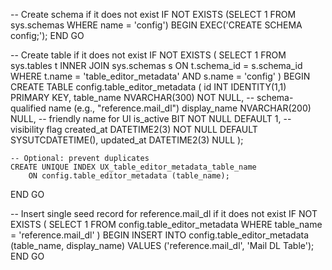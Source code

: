 -- Create schema if it does not exist
IF NOT EXISTS (SELECT 1 FROM sys.schemas WHERE name = 'config')
BEGIN
    EXEC('CREATE SCHEMA config;');
END
GO

-- Create table if it does not exist
IF NOT EXISTS (
    SELECT 1
    FROM sys.tables t
    INNER JOIN sys.schemas s ON t.schema_id = s.schema_id
    WHERE t.name = 'table_editor_metadata'
      AND s.name = 'config'
)
BEGIN
    CREATE TABLE config.table_editor_metadata
    (
        id INT IDENTITY(1,1) PRIMARY KEY,
        table_name NVARCHAR(300) NOT NULL,   -- schema-qualified name (e.g., "reference.mail_dl")
        display_name NVARCHAR(200) NULL,     -- friendly name for UI
        is_active BIT NOT NULL DEFAULT 1,    -- visibility flag
        created_at DATETIME2(3) NOT NULL DEFAULT SYSUTCDATETIME(),
        updated_at DATETIME2(3) NULL
    );

    -- Optional: prevent duplicates
    CREATE UNIQUE INDEX UX_table_editor_metadata_table_name
        ON config.table_editor_metadata (table_name);
END
GO

-- Insert single seed record for reference.mail_dl if it does not exist
IF NOT EXISTS (
    SELECT 1 
    FROM config.table_editor_metadata
    WHERE table_name = 'reference.mail_dl'
)
BEGIN
    INSERT INTO config.table_editor_metadata (table_name, display_name)
    VALUES ('reference.mail_dl', 'Mail DL Table');
END
GO